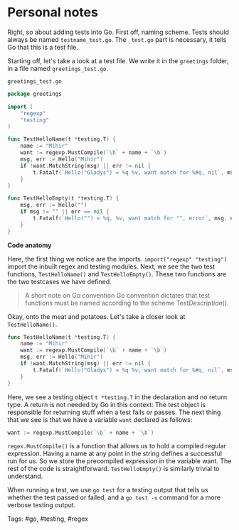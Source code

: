 # Personal notes

Right, so about adding tests into Go. First off, naming scheme.
Tests should always be named `testname_test.go`. The `_test.go` part is necessary, it tells Go that this is a test file.

Starting off, let's take a look at a test file. We write it in the `greetings` folder, in a file named `greetings_test.go`.

`greetings_test.go`
```go
package greetings

import (
	"regexp"
	"testing"
)

func TestHelloName(t *testing.T) {
	name := "Mihir"
	want := regexp.MustCompile(`\b` + name + `\b`)
	msg, err := Hello("Mihir")
	if !want.MatchString(msg) || err != nil {
		t.Fatalf(`Hello("Gladys") = %q %v, want match for %#q, nil`, msg, err, want)
	}
}

func TestHelloEmpty(t *testing.T) {
	msg, err := Hello("")
	if msg != "" || err == nil {
		t.Fatalf(`Hello("") = %q, %v, want match for "", error`, msg, err)
	}
}

```

**Code anatomy**

Here, the first thing we notice are the imports. `import("regexp" "testing")` import the inbuilt regex and testing modules. 
Next, we see the two test functions, `TestHelloName()` and `TestHelloEmpty()`. These two functions are the two testcases we have defined.
> A short note on Go convention
> Go convention dictates that test functions must be named according to the scheme Test*Description*().


Okay, onto the meat and potatoes. Let's take a closer look at `TestHelloName()`. 

```go
func TestHelloName(t *testing.T) {
	name := "Mihir"
	want := regexp.MustCompile(`\b` + name + `\b`)
	msg, err := Hello("Mihir")
	if !want.MatchString(msg) || err != nil {
		t.Fatalf(`Hello("Gladys") = %q %v, want match for %#q, nil`, msg, err, want)
	}
}
```
Here, we see a testing object `t *testing.T` in the declaration and no return type. A return is not needed by Go in this context: The test object is responsible for returning stuff when a test fails or passes.
The next thing that we see is that we have a variable `want` declared as follows:
```go
want := regexp.MustCompile(`\b` + name + `\b`)
```
`regex.MustCompile()` is a function that allows us to hold a compiled regular expression. Having a name at any point in the string defines a successful run for us. So we store the precompiled expression in the variable want.
The rest of the code is straightforward. `TestHelloEmpty()` is similarly trivial to understand.

When running a test, we use `go test` for a testing output that tells us whether the test passed or failed, and a `go test -v` command for a more verbose testing output.

Tags: #go, #testing, #regex